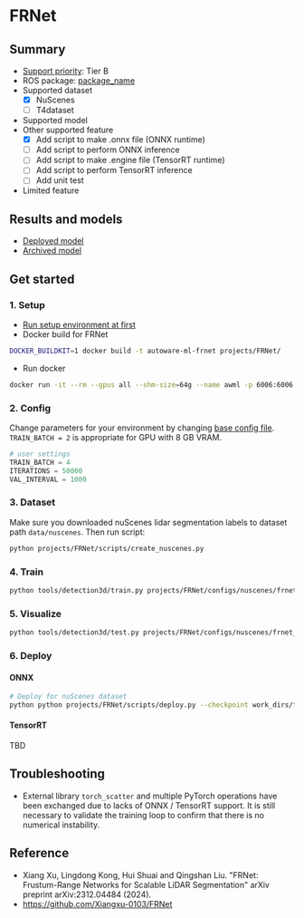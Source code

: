 # FRNet
## Summary

- [Support priority](https://github.com/tier4/autoware-ml/blob/main/docs/design/autoware_ml_design.md#support-priority): Tier B
- ROS package: [package_name](https://github.com/autowarefoundation/autoware.universe/tree/main/perception/)
- Supported dataset
  - [x] NuScenes
  - [ ] T4dataset
- Supported model
- Other supported feature
  - [x] Add script to make .onnx file (ONNX runtime)
  - [ ] Add script to perform ONNX inference
  - [ ] Add script to make .engine file (TensorRT runtime)
  - [ ] Add script to perform TensorRT inference
  - [ ] Add unit test
- Limited feature

## Results and models

- [Deployed model](docs/deployed_model.md)
- [Archived model](docs/archived_model.md)

## Get started
### 1. Setup

- [Run setup environment at first](/tools/setting_environment/)
- Docker build for FRNet

```sh
DOCKER_BUILDKIT=1 docker build -t autoware-ml-frnet projects/FRNet/
```

- Run docker

```sh
docker run -it --rm --gpus all --shm-size=64g --name awml -p 6006:6006 -v $PWD/:/workspace -v $PWD/data:/workspace/data autoware-ml-frnet
```

### 2. Config

Change parameters for your environment by changing [base config file](configs/nuscenes/frnet_1xb4_nus-seg.py). `TRAIN_BATCH = 2` is appropriate for GPU with 8 GB VRAM.
 
```py
# user settings
TRAIN_BATCH = 4
ITERATIONS = 50000
VAL_INTERVAL = 1000
```

### 3. Dataset

Make sure you downloaded nuScenes lidar segmentation labels to dataset path `data/nuscenes`. Then run script:

```sh
python projects/FRNet/scripts/create_nuscenes.py
```

### 4. Train

```sh
python tools/detection3d/train.py projects/FRNet/configs/nuscenes/frnet_1xb4_nus-seg.py
```

### 5. Visualize

```sh
python tools/detection3d/test.py projects/FRNet/configs/nuscenes/frnet_1xb4_nus-seg.py work_dirs/frnet_1xb4_nus-seg/best_miou_iter_<ITER>.pth --show --task lidar_seg
```

### 6. Deploy

#### ONNX

```sh
# Deploy for nuScenes dataset
python python projects/FRNet/scripts/deploy.py --checkpoint work_dirs/frnet_1xb4_nus-seg/best_miou_iter_<ITER>.pth
```

#### TensorRT

TBD

## Troubleshooting

* External library `torch_scatter` and multiple PyTorch operations have been exchanged due to lacks of ONNX / TensorRT support.
It is still necessary to validate the training loop to confirm that there is no numerical instability.

## Reference
- Xiang Xu, Lingdong Kong, Hui Shuai and Qingshan Liu. "FRNet: Frustum-Range Networks for Scalable LiDAR Segmentation" arXiv preprint arXiv:2312.04484 (2024).
- https://github.com/Xiangxu-0103/FRNet